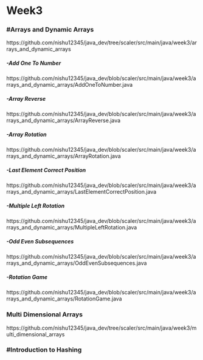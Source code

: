 # Week3

<h3>#Arrays and Dynamic Arrays</h3>
https://github.com/nishu12345/java_dev/tree/scaler/src/main/java/week3/arrays_and_dynamic_arrays

<h5>-Add One To Number</h5>
https://github.com/nishu12345/java_dev/blob/scaler/src/main/java/week3/arrays_and_dynamic_arrays/AddOneToNumber.java

<h5>-Array Reverse</h5>
https://github.com/nishu12345/java_dev/blob/scaler/src/main/java/week3/arrays_and_dynamic_arrays/ArrayReverse.java

<h5>-Array Rotation</h5>
https://github.com/nishu12345/java_dev/blob/scaler/src/main/java/week3/arrays_and_dynamic_arrays/ArrayRotation.java

<h5>-Last Element Correct Position</h5>
https://github.com/nishu12345/java_dev/blob/scaler/src/main/java/week3/arrays_and_dynamic_arrays/LastElementCorrectPosition.java

<h5>-Multiple Left Rotation</h5>
https://github.com/nishu12345/java_dev/blob/scaler/src/main/java/week3/arrays_and_dynamic_arrays/MultipleLeftRotation.java

<h5>-Odd Even Subsequences</h5>
https://github.com/nishu12345/java_dev/blob/scaler/src/main/java/week3/arrays_and_dynamic_arrays/OddEvenSubsequences.java

<h5>-Rotation Game</h5>
https://github.com/nishu12345/java_dev/blob/scaler/src/main/java/week3/arrays_and_dynamic_arrays/RotationGame.java
<h3>Multi Dimensional Arrays<br></h3>
https://github.com/nishu12345/java_dev/tree/scaler/src/main/java/week3/multi_dimensional_arrays

<h3>#Introduction to Hashing<br></h3>